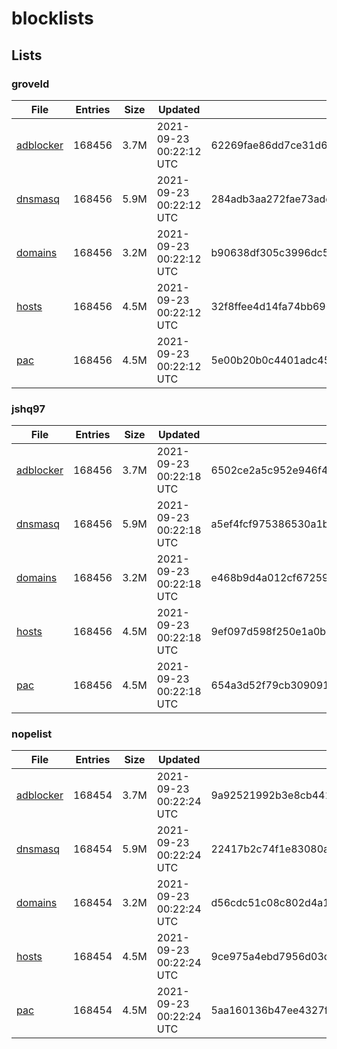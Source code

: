# blocklists

## Lists

### groveld

|File|Entries|Size|Updated|Hash|
|-|-|-|-|-|
|[adblocker](https://raw.githubusercontent.com/groveld/blocklists/lists/groveld/adblocker.txt)|168456|3.7M|2021-09-23 00:22:12 UTC|62269fae86dd7ce31d6d7c74ae14375097e880fa8c912fbb326ef469178cc0f4|
|[dnsmasq](https://raw.githubusercontent.com/groveld/blocklists/lists/groveld/dnsmasq.txt)|168456|5.9M|2021-09-23 00:22:12 UTC|284adb3aa272fae73adcad91bbc7224e8e644ec9a2bed424a0134e63455732e0|
|[domains](https://raw.githubusercontent.com/groveld/blocklists/lists/groveld/domains.txt)|168456|3.2M|2021-09-23 00:22:12 UTC|b90638df305c3996dc51325bcdd7a3b2f04589778aec35530769df799d65a303|
|[hosts](https://raw.githubusercontent.com/groveld/blocklists/lists/groveld/hosts.txt)|168456|4.5M|2021-09-23 00:22:12 UTC|32f8ffee4d14fa74bb6907a6fb7fa5567e46d5e5f54effaa3d77f975da3fcdec|
|[pac](https://raw.githubusercontent.com/groveld/blocklists/lists/groveld/pac.txt)|168456|4.5M|2021-09-23 00:22:12 UTC|5e00b20b0c4401adc4515e662a8c5a43955c272cdf37d572954fa9c6deb37356|

### jshq97

|File|Entries|Size|Updated|Hash|
|-|-|-|-|-|
|[adblocker](https://raw.githubusercontent.com/groveld/blocklists/lists/jshq97/adblocker.txt)|168456|3.7M|2021-09-23 00:22:18 UTC|6502ce2a5c952e946f4271c78a5adbcfb6a2253948b101631e442822e1077263|
|[dnsmasq](https://raw.githubusercontent.com/groveld/blocklists/lists/jshq97/dnsmasq.txt)|168456|5.9M|2021-09-23 00:22:18 UTC|a5ef4fcf975386530a1bd051bcdab5750b17031700de4e5602e909ac083dc3a5|
|[domains](https://raw.githubusercontent.com/groveld/blocklists/lists/jshq97/domains.txt)|168456|3.2M|2021-09-23 00:22:18 UTC|e468b9d4a012cf67259a7fdcf897c5b9f89ba19c71f36e7b47483dcfbdcb5aba|
|[hosts](https://raw.githubusercontent.com/groveld/blocklists/lists/jshq97/hosts.txt)|168456|4.5M|2021-09-23 00:22:18 UTC|9ef097d598f250e1a0bca44687145b5a730ff116bc9b94be2bfaf89ff967bfe9|
|[pac](https://raw.githubusercontent.com/groveld/blocklists/lists/jshq97/pac.txt)|168456|4.5M|2021-09-23 00:22:18 UTC|654a3d52f79cb3090917e77b4f80c76746c60611609cea16dbbd64148813e589|

### nopelist

|File|Entries|Size|Updated|Hash|
|-|-|-|-|-|
|[adblocker](https://raw.githubusercontent.com/groveld/blocklists/lists/nopelist/adblocker.txt)|168454|3.7M|2021-09-23 00:22:24 UTC|9a92521992b3e8cb4414f796f2c0a83b35f0aa2fc10fecf26fbbd483abe4e54e|
|[dnsmasq](https://raw.githubusercontent.com/groveld/blocklists/lists/nopelist/dnsmasq.txt)|168454|5.9M|2021-09-23 00:22:24 UTC|22417b2c74f1e83080aa6db480c9a648224559e98ddeb45fe10ea92470f09d06|
|[domains](https://raw.githubusercontent.com/groveld/blocklists/lists/nopelist/domains.txt)|168454|3.2M|2021-09-23 00:22:24 UTC|d56cdc51c08c802d4a177953ca960e7f2aa0b69914bf2e147ac9f7b2b633b4ba|
|[hosts](https://raw.githubusercontent.com/groveld/blocklists/lists/nopelist/hosts.txt)|168454|4.5M|2021-09-23 00:22:24 UTC|9ce975a4ebd7956d03d5e655f1820cd811a0fbc0821d02b21d38fc9b0d337d14|
|[pac](https://raw.githubusercontent.com/groveld/blocklists/lists/nopelist/pac.txt)|168454|4.5M|2021-09-23 00:22:24 UTC|5aa160136b47ee4327fd80029c3a18f818534665726a9d39d9b28e1fc92398d5|
